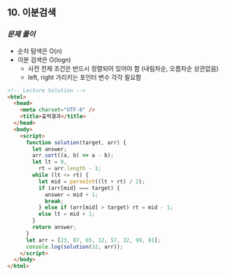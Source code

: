 ## 10. 이분검색

### _문제 풀이_

- 순차 탐색은 O(n)
- 이분 검색은 O(logn)
  - 사전 전제 조건은 반드시 정렬되어 있어야 함 (내림차순, 오름차순 상관없음)
  - left, right 가리키는 포인터 변수 각각 필요함

```html
<!-- Lecture Solution -->
<html>
  <head>
    <meta charset="UTF-8" />
    <title>출력결과</title>
  </head>
  <body>
    <script>
      function solution(target, arr) {
        let answer;
        arr.sort((a, b) => a - b);
        let lt = 0,
          rt = arr.length - 1;
        while (lt <= rt) {
          let mid = parseInt((lt + rt) / 2);
          if (arr[mid] === target) {
            answer = mid + 1;
            break;
          } else if (arr[mid] > target) rt = mid - 1;
          else lt = mid + 1;
        }
        return answer;
      }
      let arr = [23, 87, 65, 12, 57, 32, 99, 81];
      console.log(solution(32, arr));
    </script>
  </body>
</html>
```
